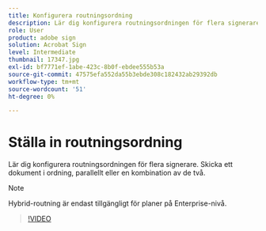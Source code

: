 ```yaml
---
title: Konfigurera routningsordning
description: Lär dig konfigurera routningsordningen för flera signerare
role: User
product: adobe sign
solution: Acrobat Sign
level: Intermediate
thumbnail: 17347.jpg
exl-id: bf7771ef-1abe-423c-8b0f-ebdee555b53a
source-git-commit: 47575efa552da55b3ebde308c182432ab29392db
workflow-type: tm+mt
source-wordcount: '51'
ht-degree: 0%

---
```


# Ställa in routningsordning

Lär dig konfigurera routningsordningen för flera signerare. Skicka ett dokument i ordning, parallellt eller en kombination av de två.

>[!NOTE]
>
>Hybrid-routning är endast tillgängligt för planer på Enterprise-nivå.

>[!VIDEO](https://video.tv.adobe.com/v/17347?hidetitle=true)

